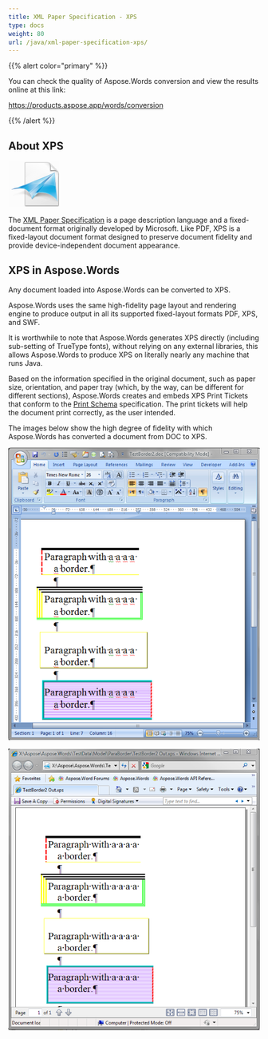 ```yaml
---
title: XML Paper Specification - XPS
type: docs
weight: 80
url: /java/xml-paper-specification-xps/
---
```


{{% alert color="primary" %}} 

You can check the quality of Aspose.Words conversion and view the results online at this link:

<https://products.aspose.app/words/conversion>

{{% /alert %}} 


## **About XPS**
![todo:image_alt_text](xml-paper-specification-xps_1.png)

The [XML Paper Specification](https://wiki.fileformat.com/page-description-language/xps/) is a page description language and a fixed-document format originally developed by Microsoft. Like PDF, XPS is a fixed-layout document format designed to preserve document fidelity and provide device-independent document appearance.

## **XPS in Aspose.Words**
Any document loaded into Aspose.Words can be converted to XPS.

Aspose.Words uses the same high-fidelity page layout and rendering engine to produce output in all its supported fixed-layout formats PDF, XPS, and SWF.

It is worthwhile to note that Aspose.Words generates XPS directly (including sub-setting of TrueType fonts), without relying on any external libraries, this allows Aspose.Words to produce XPS on literally nearly any machine that runs Java.

Based on the information specified in the original document, such as paper size, orientation, and paper tray (which, by the way, can be different for different sections), Aspose.Words creates and embeds XPS Print Tickets that conform to the [Print Schema](http://msdn.microsoft.com/en-us/windows/hardware/gg463387) specification. The print tickets will help the document print correctly, as the user intended.

The images below show the high degree of fidelity with which Aspose.Words has converted a document from DOC to XPS.

![todo:image_alt_text](xml-paper-specification-xps_2.png)




![todo:image_alt_text](xml-paper-specification-xps_3.png)
